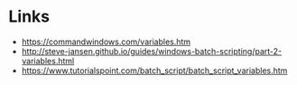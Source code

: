 # Links

 * https://commandwindows.com/variables.htm
 * http://steve-jansen.github.io/guides/windows-batch-scripting/part-2-variables.html
 * https://www.tutorialspoint.com/batch_script/batch_script_variables.htm
